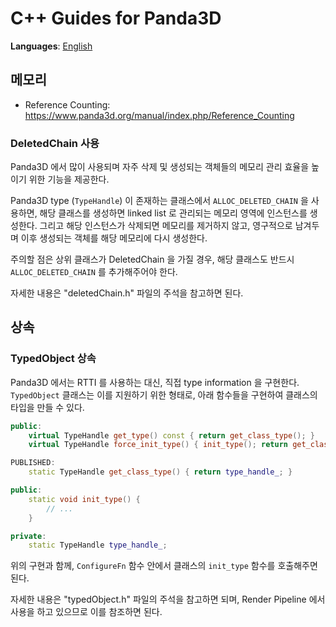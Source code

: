 # C++ Guides for Panda3D
**Languages**: [English](../../framework/cpp_guides.md)

## 메모리
- Reference Counting: https://www.panda3d.org/manual/index.php/Reference_Counting

### DeletedChain 사용
Panda3D 에서 많이 사용되며 자주 삭제 및 생성되는 객체들의 메모리 관리 효율을 높이기 위한 기능을 제공한다.

Panda3D type (`TypeHandle`) 이 존재하는 클래스에서 `ALLOC_DELETED_CHAIN` 을 사용하면,
해당 클래스를 생성하면 linked list 로 관리되는 메모리 영역에 인스턴스를 생성한다.
그리고 해당 인스턴스가 삭제되면 메모리를 제거하지 않고, 영구적으로 남겨두며 이후 생성되는 객체를 해당 메모리에 다시 생성한다.

주의할 점은 상위 클래스가 DeletedChain 을 가질 경우, 해당 클래스도 반드시 `ALLOC_DELETED_CHAIN` 를 추가해주어야 한다.

자세한 내용은 "deletedChain.h" 파일의 주석을 참고하면 된다.



## 상속
### TypedObject 상속
Panda3D 에서는 RTTI 를 사용하는 대신, 직접 type information 을 구현한다.
`TypedObject` 클래스는 이를 지원하기 위한 형태로, 아래 함수들을 구현하여 클래스의 타입을 만들 수 있다.

```cpp
public:
    virtual TypeHandle get_type() const { return get_class_type(); }
    virtual TypeHandle force_init_type() { init_type(); return get_class_type(); }

PUBLISHED:
    static TypeHandle get_class_type() { return type_handle_; }

public:
    static void init_type() {
        // ...
    }

private:
    static TypeHandle type_handle_;
```

위의 구현과 함께, `ConfigureFn` 함수 안에서 클래스의 `init_type` 함수를 호출해주면 된다.

자세한 내용은 "typedObject.h" 파일의 주석을 참고하면 되며, Render Pipeline 에서 사용을 하고 있으므로 이를 참조하면 된다.
